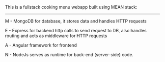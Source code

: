 This is a fullstack cooking menu webapp built using MEAN stack:

----------------------------------------------------------------

M - MongoDB for database, it stores data and handles HTTP requests

E - Express for backend http calls to send request to DB, also handles routing and acts as middleware for HTTP requests

A - Angular framework for frontend

N - NodeJs serves as runtime for back-end (server-side) code.
